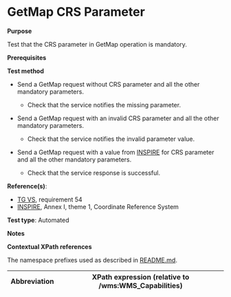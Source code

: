 # GetMap CRS Parameter

**Purpose**

Test that the CRS parameter in GetMap operation is mandatory.

**Prerequisites**

**Test method**

* Send a GetMap request without CRS parameter and all the other mandatory parameters.

    * Check that the service notifies the missing parameter.

* Send a GetMap request with an invalid CRS parameter and all the other mandatory parameters.

    * Check that the service notifies the invalid parameter value.

* Send a GetMap request with a value from [INSPIRE](./README.md#ref_INSPIRE) for CRS parameter and all the other mandatory parameters.

    * Check that the service response is successful.

**Reference(s)**:

* [TG VS](./README.md#ref_TG_VS), requirement 54
* [INSPIRE](./README.md#ref_INSPIRE), Annex I, theme 1, Coordinate Reference System

**Test type**: Automated

**Notes**

**Contextual XPath references**

The namespace prefixes used as described in [README.md](./README.md#namespaces).

Abbreviation                                               |  XPath expression (relative to /wms:WMS_Capabilities)
---------------------------------------------------------- | -------------------------------------------------------------------------
